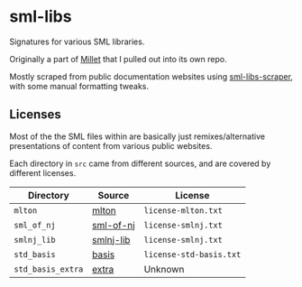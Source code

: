 # sml-libs

Signatures for various SML libraries.

Originally a part of [Millet][] that I pulled out into its own repo.

Mostly scraped from public documentation websites using [sml-libs-scraper][], with some manual formatting tweaks.

[millet]: https://github.com/azdavis/millet
[sml-libs-scraper]: https://github.com/azdavis/sml-libs-scraper

## Licenses

Most of the the SML files within are basically just remixes/alternative presentations of content from various public websites.

Each directory in `src` came from different sources, and are covered by different licenses.

| Directory         | Source        | License                 |
| ----------------- | ------------- | ----------------------- |
| `mlton`           | [mlton][]     | `license-mlton.txt`     |
| `sml_of_nj`       | [sml-of-nj][] | `license-smlnj.txt`     |
| `smlnj_lib`       | [smlnj-lib][] | `license-smlnj.txt`     |
| `std_basis`       | [basis][]     | `license-std-basis.txt` |
| `std_basis_extra` | [extra][]     | Unknown                 |

[basis]: https://smlfamily.github.io/Basis
[azdavis]: https://azdavis.net
[smlnj-lib]: https://www.smlnj.org/doc/SMLofNJ/pages/index-all.html
[sml-of-nj]: https://www.smlnj.org/doc/SMLofNJ/pages/index-all.html
[mlton]: http://mlton.org/MLtonStructure
[extra]: https://github.com/SMLFamily/BasisLibrary
